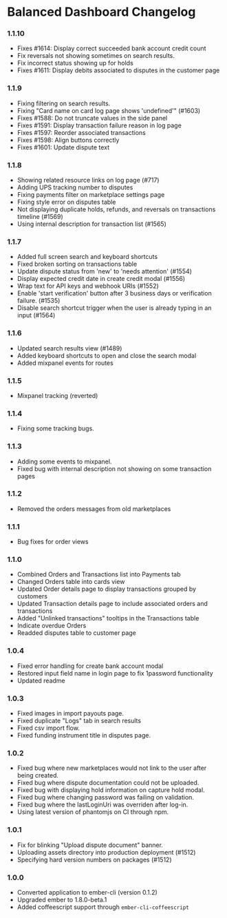 # Balanced Dashboard Changelog

### 1.1.10

* Fixes #1614: Display correct succeeded bank account credit count
* Fix reversals not showing sometimes on search results.
* Fix incorrect status showing up for holds
* Fixes #1611: Display debits associated to disputes in the customer page

### 1.1.9

* Fixing filtering on search results.
* Fixing "Card name on card log page shows 'undefined'" (#1603)
* Fixes #1588: Do not truncate values in the side panel
* Fixes #1591: Display transaction failure reason in log page
* Fixes #1597: Reorder associated transactions
* Fixes #1598: Align buttons correctly
* Fixes #1601: Update dispute text

### 1.1.8

* Showing related resource links on log page (#717)
* Adding UPS tracking number to disputes
* Fixing payments filter on marketplace settings page
* Fixing style error on disputes table
* Not displaying duplicate holds, refunds, and reversals on transactions timeline (#1569)
* Using internal description for transaction list (#1565)

### 1.1.7

* Added full screen search and keyboard shortcuts
* Fixed broken sorting on transactions table
* Update dispute status from 'new' to 'needs attention' (#1554)
* Display expected credit date in create credit modal (#1556)
* Wrap text for API keys and webhook URIs (#1552)
* Enable 'start verification' button after 3 business days or verification failure. (#1535)
* Disable search shortcut trigger when the user is already typing in an input (#1564)

### 1.1.6

* Updated search results view (#1489)
* Added keyboard shortcuts to open and close the search modal
* Added mixpanel events for routes

### 1.1.5

* Mixpanel tracking (reverted)

### 1.1.4

* Fixing some tracking bugs.

### 1.1.3

* Adding some events to mixpanel.
* Fixed bug with internal description not showing on some transaction pages

### 1.1.2

* Removed the orders messages from old marketplaces

### 1.1.1

* Bug fixes for order views

### 1.1.0

* Combined Orders and Transactions list into Payments tab
* Changed Orders table into cards view
* Updated Order details page to display transactions grouped by customers
* Updated Transaction details page to include associated orders and transactions
* Added "Unlinked transactions" tooltips in the Transactions table
* Indicate overdue Orders
* Readded disputes table to customer page

### 1.0.4

* Fixed error handling for create bank account modal
* Restored input field name in login page to fix 1password functionality
* Updated readme

### 1.0.3

* Fixed images in import payouts page.
* Fixed duplicate "Logs" tab in search results
* Fixed csv import flow.
* Fixed funding instrument title in disputes page.

### 1.0.2

* Fixed bug where new marketplaces would not link to the user after being created.
* Fixed bug where dispute documentation could not be uploaded.
* Fixed bug with displaying hold information on capture hold modal.
* Fixed bug where changing password was failing on validation.
* Fixed bug where the lastLoginUri was overriden after log-in.
* Using latest version of phantomjs on CI through npm.

### 1.0.1

* Fix for blinking "Upload dispute document" banner.
* Uploading assets directory into production deployment (#1512)
* Specifying hard version numbers on packages (#1512)

### 1.0.0

* Converted application to ember-cli (version 0.1.2)
* Upgraded ember to 1.8.0-beta.1
* Added coffeescript support through `ember-cli-coffeescript`
